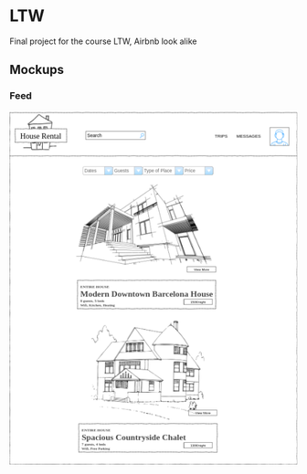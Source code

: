 # LTW
Final project for the course LTW, Airbnb look alike

## Mockups

### Feed
![Mockup](https://github.com/TheGX/LTW/blob/master/documentation/LTWproject-Feed.png)
